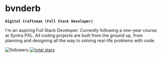 # bvnderb

**`Digital Craftsman (Full Stack Developer)`**

I'm an aspiring Full Stack Developer. Currently following a one-year course at Syntra PXL. All coding projects are built from the ground up, from planning and designing all the way to solving real-life problems with code. 

<p align="left">
         <img alt="followers" title="Follow me on Github" src="https://custom-icon-badges.demolab.com/github/followers/bvnderb?color=236ad3&labelColor=1155ba&style=for-the-badge&logo=person-add&label=Follow&logoColor=white"/></a>
   <a href="https://github.com/bvnderb?tab=repositories&sort=stargazers">
    <img alt="total stars" title="Total stars on GitHub" src="https://custom-icon-badges.demolab.com/github/stars/bvnderb?color=55960c&style=for-the-badge&labelColor=488207&logo=star"/></a>
 
</p>
